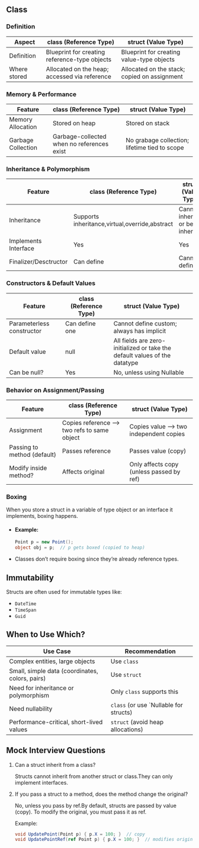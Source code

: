 ## Class
### Definition
| Aspect | class (Reference Type) | struct (Value Type)
|--------| -----------------------|--------------------
| Definition | Blueprint for creating reference-type objects| Blueprint for creating value-type objects
| Where stored | Allocated on the heap; accessed via reference | Allocated on the stack; copied on assignment

### Memory & Performance
| Feature | class (Reference Type) | struct (Value Type)|
|--------| -----------------------|-------------------- |
| Memory Allocation | Stored on heap | Stored on stack  |
| Garbage Collection | Garbage-collected when no references exist | No grabage collection; lifetime tied to scope

### Inheritance & Polymorphism
| Feature | class (Reference Type) | struct (Value Type)|
|--------| -----------------------|-------------------- |
| Inheritance | Supports inheritance,virtual,override,abstract| Cannot inherit or be inherited |
| Implements Interface | Yes | Yes |
| Finalizer/Desctructor | Can define | Cannot define |

### Constructors & Default Values
| Feature | class (Reference Type) | struct (Value Type)|
|--------| -----------------------|-------------------- |
| Parameterless constructor | Can define one | Cannot define custom; always has implicit |
| Default value | null | All fields are zero-initialized or take the default values of the datatype |
| Can be null? | Yes | No, unless using  Nullable<T> |

### Behavior on Assignment/Passing
| Feature | class (Reference Type) | struct (Value Type)|
|--------| -----------------------|-------------------- |
| Assignment | Copies reference --> two refs to same object | Copies value --> two independent copies |
| Passing to method (default) | Passes reference | Passes value (copy)|
| Modify inside method? | Affects original | Only affects copy (unless passed by ref)|

### Boxing
When you store a struct in a variable of type object or an interface it implements, boxing happens.

- #### Example:
    ```csharp
    Point p = new Point();
    object obj = p;  // p gets boxed (copied to heap)
    ```
- Classes don’t require boxing since they’re already reference types.

## Immutability
Structs are often used for immutable types like:
- `DateTime`
- `TimeSpan`
- `Guid`

## When to Use Which?
| Use Case | Recommendation |
|--------| -----------------------|
| Complex entities, large objects | Use `class` |
| Small, simple data (coordinates, colors, pairs) | Use `struct`|
| Need for inheritance or polymorphism | Only `class` supports this |
| Need nullability | `class` (or use `Nullable<T> for structs)|
| Performance-critical, short-lived values | `struct` (avoid heap allocations)


## Mock Interview Questions
1. Can a struct inherit from a class?

    Structs cannot inherit from another struct or class.They can only implement interfaces.

2. If you pass a struct to a method, does the method change the original?

    No, unless you pass by ref.By default, structs are passed by value (copy). To modify the original, you must pass it as ref.

    Example:

    ```csharp
    void UpdatePoint(Point p) { p.X = 100; }  // copy
    void UpdatePointRef(ref Point p) { p.X = 100; }  // modifies original
    ```

